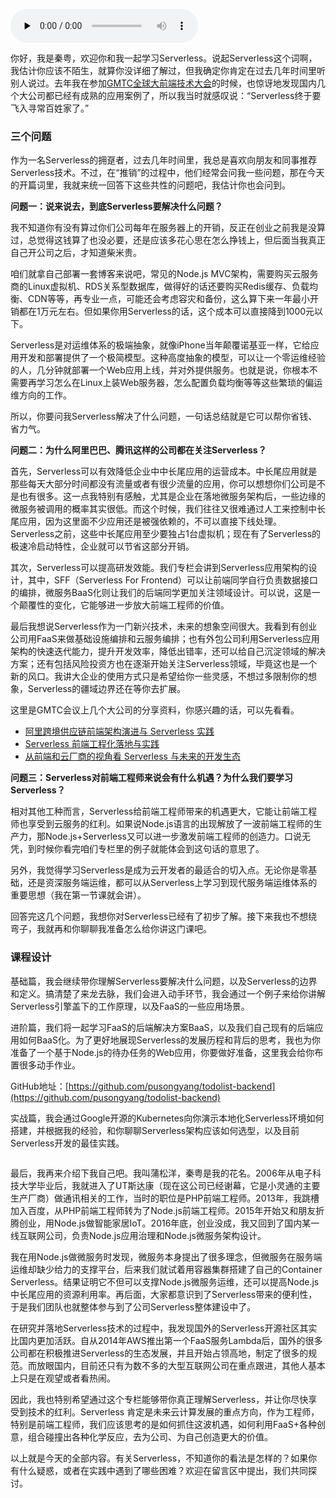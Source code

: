 <audio id="audio" title="开篇词 | 说来说去，到底Serverless要解决什么问题？" controls="" preload="none"><source id="mp3" src="https://static001.geekbang.org/resource/audio/f5/6e/f52633b211fe2715f15034ee0646106e.mp3"></audio>

你好，我是秦粤，欢迎你和我一起学习Serverless。说起Serverless这个词啊，我估计你应该不陌生，就算你没详细了解过，但我确定你肯定在过去几年时间里听别人说过。去年我在参加[GMTC全球大前端技术大会](https://gmtc.infoq.cn/2019/shenzhen/track/675)的时候，也惊讶地发现国内几个大公司都已经有成熟的应用案例了，所以我当时就感叹说：“Serverless终于要飞入寻常百姓家了。”

### 三个问题

作为一名Serverless的拥趸者，过去几年时间里，我总是喜欢向朋友和同事推荐Serverless技术。不过，在“推销”的过程中，他们经常会问我一些问题，那在今天的开篇词里，我就来统一回答下这些共性的问题吧，我估计你也会问到。

**问题一：说来说去，到底Serverless要解决什么问题？**

我不知道你有没有算过你们公司每年在服务器上的开销，反正在创业之前我是没算过，总觉得这钱算了也没必要，还是应该多花心思在怎么挣钱上，但后面当我真正自己开公司之后，才知道柴米贵。

咱们就拿自己部署一套博客来说吧，常见的Node.js MVC架构，需要购买云服务商的Linux虚拟机、RDS关系型数据库，做得好的话还要购买Redis缓存、负载均衡、CDN等等，再专业一点，可能还会考虑容灾和备份，这么算下来一年最小开销都在1万元左右。但如果你用Serverless的话，这个成本可以直接降到1000元以下。

Serverless是对运维体系的极端抽象，就像iPhone当年颠覆诺基亚一样，它给应用开发和部署提供了一个极简模型。这种高度抽象的模型，可以让一个零运维经验的人，几分钟就部署一个Web应用上线，并对外提供服务。也就是说，你根本不需要再学习怎么在Linux上装Web服务器，怎么配置负载均衡等等这些繁琐的偏运维方向的工作。

所以，你要问我Serverless解决了什么问题，一句话总结就是它可以帮你省钱、省力气。

**问题二：为什么阿里巴巴、腾讯这样的公司都在关注Serverless？**

首先，Serverless可以有效降低企业中中长尾应用的运营成本。中长尾应用就是那些每天大部分时间都没有流量或者有很少流量的应用，你可以想想你们公司是不是也有很多。这一点我特别有感触，尤其是企业在落地微服务架构后，一些边缘的微服务被调用的概率其实很低。而这个时候，我们往往又很难通过人工来控制中长尾应用，因为这里面不少应用还是被强依赖的，不可以直接下线处理。Serverless之前，这些中长尾应用至少要独占1台虚拟机；现在有了Serverless的极速冷启动特性，企业就可以节省这部分开销。

其次，Serverless可以提高研发效能。我们专栏会讲到Serverless应用架构的设计，其中，SFF（Serverless For Frontend）可以让前端同学自行负责数据接口的编排，微服务BaaS化则让我们的后端同学更加关注领域设计。可以说，这是一个颠覆性的变化，它能够进一步放大前端工程师的价值。

最后我想说Serverless作为一门新兴技术，未来的想象空间很大。我看到有创业公司用FaaS来做基础设施编排和云服务编排；也有外包公司利用Serverless应用架构的快速迭代能力，提升开发效率，降低出错率，还可以给自己沉淀领域的解决方案；还有包括风险投资方也在逐渐开始关注Serverless领域，毕竟这也是一个新的风口。我讲大企业的使用方式只是希望给你一些灵感，不想过多限制你的想象，Serverless的疆域边界还在等你去扩展。

这里是GMTC会议上几个大公司的分享资料，你感兴趣的话，可以先看看。

- [阿里跨境供应链前端架构演进与 Serverless 实践](https://static001.geekbang.org/con/55/pdf/1710853715/file/%E7%BC%AA%E4%BC%A0%E6%9D%B0.pdf)
- [Serverless 前端工程化落地与实践](https://static001.geekbang.org/con/55/pdf/3151321591/file/%E7%8E%8B%E4%BF%8A%E6%9D%B0%20%20Serverless%20%E5%89%8D%E7%AB%AF%E5%B7%A5%E7%A8%8B%E5%8C%96%E8%90%BD%E5%9C%B0%E4%B8%8E%E5%AE%9E%E8%B7%B5.pdf)
- [从前端和云厂商的视角看 Serverless 与未来的开发生态](https://static001.geekbang.org/con/55/pdf/1359804153/file/%E6%9D%9C%E6%AC%A2%20%20%E4%BB%8E%E5%89%8D%E7%AB%AF%E5%92%8C%E4%BA%91%E5%8E%82%E5%95%86%E7%9A%84%E8%A7%86%E8%A7%92%E7%9C%8B%20Serverless%20%E4%B8%8E%E6%9C%AA%E6%9D%A5%E7%9A%84%E5%BC%80%E5%8F%91%E7%94%9F%E6%80%81.pdf)

**问题三：Serverless对前端工程师来说会有什么机遇？为什么我们要学习Serverless？**

相对其他工种而言，Serverless给前端工程师带来的机遇更大，它能让前端工程师也享受到云服务的红利。如果说Node.js语言的出现解放了一波前端工程师的生产力，那Node.js+Serverless又可以进一步激发前端工程师的创造力。口说无凭，到时候你看完咱们专栏里的例子就能体会到这句话的意思了。

另外，我觉得学习Serverless是成为云开发者的最适合的切入点。无论你是零基础，还是资深服务端运维，都可以从Serverless上学习到现代服务端运维体系的重要思想（我在第一节课就会讲）。

回答完这几个问题，我想你对Serverless已经有了初步了解。接下来我也不想绕弯子，我就再和你聊聊我准备怎么给你讲这门课吧。

### 课程设计

基础篇，我会继续带你理解Serverless要解决什么问题，以及Serverless的边界和定义。搞清楚了来龙去脉，我们会进入动手环节，我会通过一个例子来给你讲解Serverless引擎盖下的工作原理，以及FaaS的一些应用场景。

进阶篇，我们将一起学习FaaS的后端解决方案BaaS，以及我们自己现有的后端应用如何BaaS化。为了更好地展现Serverless的发展历程和背后的思考，我也为你准备了一个基于Node.js的待办任务的Web应用，你要做好准备，这里我会给你布置很多动手作业。

GitHub地址：[https://github.com/pusongyang/todolist-backend](https://github.com/pusongyang/todolist-backend)

实战篇，我会通过Google开源的Kubernetes向你演示本地化Serverless环境如何搭建，并根据我的经验，和你聊聊Serverless架构应该如何选型，以及目前Serverless开发的最佳实践。

<img src="https://static001.geekbang.org/resource/image/8b/83/8bde1e4a6ae3adb4f5ab5f410a9b1e83.jpg" alt="" title="学习路径图">

最后，我再来介绍下我自己吧。我叫蒲松洋，秦粤是我的花名。2006年从电子科技大学毕业后，我就进入了UT斯达康（现在这公司已经谢幕，它是小灵通的主要生产厂商）做通讯相关的工作，当时的职位是PHP前端工程师。2013年，我跳槽加入百度，从PHP前端工程师转为了Node.js前端工程师。2015年开始又和朋友折腾创业，用Node.js做智能家居IoT。2016年底，创业没成，我又回到了国内某一线互联网公司，负责Node.js应用治理和Node.js微服务架构设计。

我在用Node.js做微服务时发现，微服务本身提出了很多理念，但微服务在服务端运维却缺少给力的支撑平台，后来我们就试着用容器集群搭建了自己的Container Serverless。结果证明它不但可以支撑Node.js微服务运维，还可以提高Node.js中长尾应用的资源利用率。再后面，大家都意识到了Serverless带来的便利性，于是我们团队也就整体参与到了公司Serverless整体建设中了。

在研究并落地Serverless技术的过程中，我发现国外的Serverless开源社区其实比国内更加活跃。自从2014年AWS推出第一个FaaS服务Lambda后，国外的很多公司都在积极推进Serverless的生态发展，并且开始占领高地，制定了很多的规范。而放眼国内，目前还只有为数不多的大型互联网公司在重点跟进，其他人基本上只是在观望或者看热闹。

因此，我也特别希望通过这个专栏能够带你真正理解Serverless，并让你尽快享受到技术的红利。Serverless 肯定是未来云计算发展的重点方向，作为工程师，特别是前端工程师，我们应该思考的是如何抓住这波机遇，如何利用FaaS+各种创意，组合碰撞出各种化学反应，去为公司、为自己创造更大的价值。

以上就是今天的全部内容。有关Serverless，不知道你的看法是怎样的？如果你有什么疑惑，或者在实践中遇到了哪些困难？欢迎在留言区中提出，我们共同探讨。
